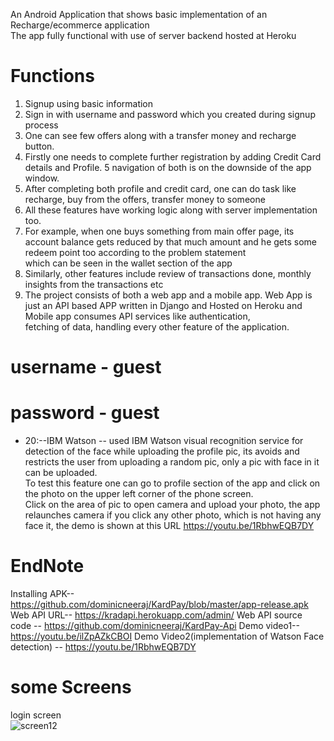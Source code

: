 An Android Application that shows basic implementation of an Recharge/ecommerce application  
The app fully functional with use of server backend hosted at Heroku    

 # Functions
 1. Signup using basic information
 2. Sign in with username and password which you created during signup process  
 3. One can see few offers along with a transfer money and recharge button.  
 4. Firstly one needs to complete further registration by adding Credit Card details and Profile.
 5 navigation of both is on the downside of the app window.
 6. After completing both profile and credit card, one can do task like recharge, buy from the offers, transfer money to someone  
 7. All these features have working logic along with server implementation too.  
 8. For example, when one buys something from main offer page, its account balance gets reduced by that much amount and he gets some redeem point too according to the problem statement  
 which can be seen in the wallet section of the app  
 9. Similarly, other features include review of transactions done, monthly insights from the transactions etc  
 10. The project consists of both a web app and a mobile app. Web App is just an API based APP written in Django and Hosted on Heroku and Mobile app consumes API services like authentication,   
 fetching of data, handling every other feature of the application.  

# username - guest  
# password - guest  


 - 20:--IBM Watson -- used IBM Watson visual recognition service for detection of the face while uploading the profile pic, its avoids and restricts the user from uploading a random pic, only a pic with face in it can be uploaded.  
To test this feature one can go to profile section of the app and click on the photo on the upper left corner of the phone screen.  
Click on the area of pic to open camera and upload your photo, the app relaunches camera if you click any other photo, which is not having any  
face it, the demo is shown at this URL https://youtu.be/1RbhwEQB7DY

# EndNote  
Installing APK-- https://github.com/dominicneeraj/KardPay/blob/master/app-release.apk 
Web API URL--  https://kradapi.herokuapp.com/admin/
Web API source code -- https://github.com/dominicneeraj/KardPay-Api
Demo video1--  https://youtu.be/ilZpAZkCBOI
Demo Video2(implementation of Watson Face detection)  -- https://youtu.be/1RbhwEQB7DY

# some Screens
login screen  
![screen12](https://user-images.githubusercontent.com/17751493/30934746-19bb8310-a3ec-11e7-8402-b575e25a5d6f.png)
